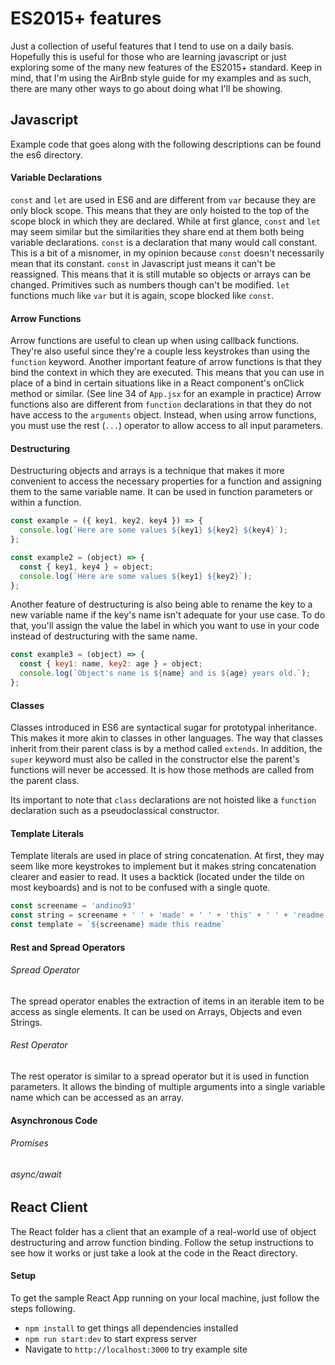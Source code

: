 # ES2015+ features
Just a collection of useful features that I tend to use on a daily basis. Hopefully this is useful
for those who are learning javascript or just exploring some of the many new features of the ES2015+
standard. Keep in mind, that I'm using the AirBnb style guide for my examples and as such, there are
many other ways to go about doing what I'll be showing.

## Javascript
Example code that goes along with the following descriptions can be found the es6 directory.

#### Variable Declarations
`const` and `let` are used in ES6 and are different from `var` because they are only block scope.
This means that they are only hoisted to the top of the scope block in which they are declared.
While at first glance, `const` and `let` may seem similar but the similarities they share end at
them both being variable declarations. `const` is a declaration that many would call constant. This
is a bit of a misnomer, in my opinion because `const` doesn't necessarily mean that its constant.
`const` in Javascript just means it can't be reassigned. This means that it is still mutable so
objects or arrays can be changed. Primitives such as numbers though can't be modified. `let`
functions much like `var` but it is again, scope blocked like `const`.

#### Arrow Functions
Arrow functions are useful to clean up when using callback functions. They're also useful since
they're a couple less keystrokes than using the `function` keyword. Another important feature
of arrow functions is that they bind the context in which they are executed. This means that you
can use in place of a bind in certain situations like in a React component's onClick method or
similar. (See line 34 of `App.jsx` for an example in practice) Arrow functions also are different
from `function` declarations in that they do not have access to the `arguments` object. Instead,
when using arrow functions, you must use the rest (`...`) operator to allow access to all input
parameters.

#### Destructuring
Destructuring objects and arrays is a technique that makes it more convenient to access the
necessary properties for a function and assigning them to the same variable name. It can be used in
function parameters or within a function.

```javascript
const example = ({ key1, key2, key4 }) => {
  console.log(`Here are some values ${key1} ${key2} ${key4}`);
};

const example2 = (object) => {
  const { key1, key4 } = object;
  console.log(`Here are some values ${key1} ${key2}`);
};
```
Another feature of destructuring is also being able to rename the key to a new variable name if the
key's name isn't adequate for your use case. To do that, you'll assign the value the label in which
 you want to use in your code instead of destructuring with the same name.

```javascript
const example3 = (object) => {
  const { key1: name, key2: age } = object;
  console.log(`Object's name is ${name} and is ${age} years old.`);
};
```

#### Classes
Classes introduced in ES6 are syntactical sugar for prototypal inheritance. This makes it more akin
to classes in other languages. The way that classes inherit from their parent class is by a method
called `extends`. In addition, the `super` keyword must also be called in the constructor else the
parent's functions will never be accessed. It is how those methods are called from the parent
class.

Its important to note that `class` declarations are not hoisted like a `function` declaration such
as a pseudoclassical constructor.

#### Template Literals
Template literals are used in place of string concatenation. At first, they may seem like more
keystrokes to implement but it makes string concatenation clearer and easier to read. It uses
a backtick (located under the tilde on most keyboards) and is not to be confused with a single
quote.

```javascript
const screename = 'andino93'
const string = screename + ' ' + 'made' + ' ' + 'this' + ' ' + 'readme.'
const template = `${screename} made this readme`
```

#### Rest and Spread Operators
###### Spread Operator
The spread operator enables the extraction of items in an iterable item to be access as single
elements. It can be used on Arrays, Objects and even Strings.

###### Rest Operator
The rest operator is similar to a spread operator but it is used in function parameters. It allows
the binding of multiple arguments into a single variable name which can be accessed as an array.

#### Asynchronous Code
###### Promises
###### async/await

## React Client
The React folder has a client that an example of a real-world use of object destructuring and arrow
function binding. Follow the setup instructions to see how it works or just take a look at the code
in the React directory.

#### Setup
To get the sample React App running on your local machine, just follow the steps following.

- `npm install` to get things all dependencies installed
- `npm run start:dev` to start express server
- Navigate to `http://localhost:3000` to try example site
